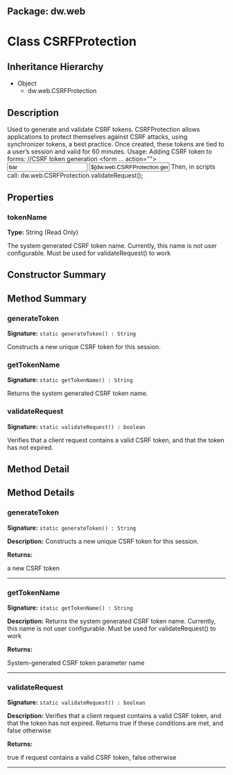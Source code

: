 ## Package: dw.web

# Class CSRFProtection

## Inheritance Hierarchy

- Object
  - dw.web.CSRFProtection

## Description

Used to generate and validate CSRF tokens. CSRFProtection allows applications to protect themselves against CSRF attacks, using synchronizer tokens, a best practice. Once created, these tokens are tied to a user’s session and valid for 60 minutes. Usage: Adding CSRF token to forms: //CSRF token generation <form ... action="<protected location>"> <input name="foo" value="bar"> <input name="${dw.web.CSRFProtection.getTokenName()}" value="${dw.web.CSRFProtection.generateToken()"> </form> Then, in scripts call: dw.web.CSRFProtection.validateRequest();

## Properties

### tokenName

**Type:** String (Read Only)

The system generated CSRF token name. Currently, this name is not user configurable. Must be used for
 validateRequest() to work

## Constructor Summary

## Method Summary

### generateToken

**Signature:** `static generateToken() : String`

Constructs a new unique CSRF token for this session.

### getTokenName

**Signature:** `static getTokenName() : String`

Returns the system generated CSRF token name.

### validateRequest

**Signature:** `static validateRequest() : boolean`

Verifies that a client request contains a valid CSRF token, and that the token has not expired.

## Method Detail

## Method Details

### generateToken

**Signature:** `static generateToken() : String`

**Description:** Constructs a new unique CSRF token for this session.

**Returns:**

a new CSRF token

---

### getTokenName

**Signature:** `static getTokenName() : String`

**Description:** Returns the system generated CSRF token name. Currently, this name is not user configurable. Must be used for validateRequest() to work

**Returns:**

System-generated CSRF token parameter name

---

### validateRequest

**Signature:** `static validateRequest() : boolean`

**Description:** Verifies that a client request contains a valid CSRF token, and that the token has not expired. Returns true if these conditions are met, and false otherwise

**Returns:**

true if request contains a valid CSRF token, false otherwise

---